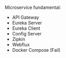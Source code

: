 Microservice fundamental:
- API Gateway
- Eureka Server
- Eureka Client
- Config Server
- Zipkin
- Webflux
- Docker Compose (Fail)

